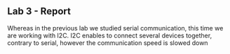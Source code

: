 ## Lab 3 - Report
Whereas in the previous lab we studied serial communication, this time we are working with I2C.
I2C enables to connect several devices together, contrary to serial, however the communication speed is slowed down
